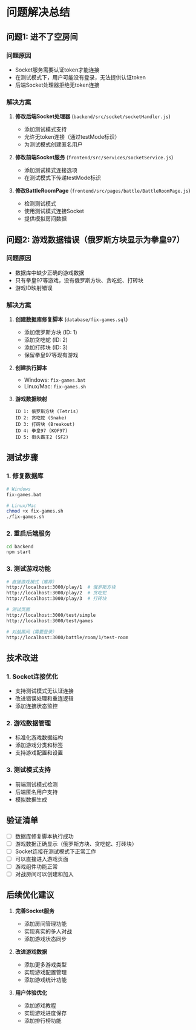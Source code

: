 # 问题解决总结

## 问题1: 进不了空房间

### 问题原因
- Socket服务需要认证token才能连接
- 在测试模式下，用户可能没有登录，无法提供认证token
- 后端Socket处理器拒绝无token连接

### 解决方案
1. **修改后端Socket处理器** (`backend/src/socket/socketHandler.js`)
   - 添加测试模式支持
   - 允许无token连接（通过testMode标识）
   - 为测试模式创建匿名用户

2. **修改前端Socket服务** (`frontend/src/services/socketService.js`)
   - 添加测试模式连接选项
   - 在测试模式下传递testMode标识

3. **修改BattleRoomPage** (`frontend/src/pages/battle/BattleRoomPage.js`)
   - 检测测试模式
   - 使用测试模式连接Socket
   - 提供模拟房间数据

## 问题2: 游戏数据错误（俄罗斯方块显示为拳皇97）

### 问题原因
- 数据库中缺少正确的游戏数据
- 只有拳皇97等游戏，没有俄罗斯方块、贪吃蛇、打砖块
- 游戏ID映射错误

### 解决方案
1. **创建数据库修复脚本** (`database/fix-games.sql`)
   - 添加俄罗斯方块 (ID: 1)
   - 添加贪吃蛇 (ID: 2)
   - 添加打砖块 (ID: 3)
   - 保留拳皇97等现有游戏

2. **创建执行脚本**
   - Windows: `fix-games.bat`
   - Linux/Mac: `fix-games.sh`

3. **游戏数据映射**
   ```
   ID 1: 俄罗斯方块 (Tetris)
   ID 2: 贪吃蛇 (Snake)
   ID 3: 打砖块 (Breakout)
   ID 4: 拳皇97 (KOF97)
   ID 5: 街头霸王2 (SF2)
   ```

## 测试步骤

### 1. 修复数据库
```bash
# Windows
fix-games.bat

# Linux/Mac
chmod +x fix-games.sh
./fix-games.sh
```

### 2. 重启后端服务
```bash
cd backend
npm start
```

### 3. 测试游戏功能
```bash
# 直接游戏模式（推荐）
http://localhost:3000/play/1  # 俄罗斯方块
http://localhost:3000/play/2  # 贪吃蛇
http://localhost:3000/play/3  # 打砖块

# 测试页面
http://localhost:3000/test/simple
http://localhost:3000/test/games

# 对战房间（需要登录）
http://localhost:3000/battle/room/1/test-room
```

## 技术改进

### 1. Socket连接优化
- 支持测试模式无认证连接
- 改进错误处理和重连逻辑
- 添加连接状态监控

### 2. 游戏数据管理
- 标准化游戏数据结构
- 添加游戏分类和标签
- 支持游戏配置和设置

### 3. 测试模式支持
- 前端测试模式检测
- 后端匿名用户支持
- 模拟数据生成

## 验证清单

- [ ] 数据库修复脚本执行成功
- [ ] 游戏数据正确显示（俄罗斯方块、贪吃蛇、打砖块）
- [ ] Socket连接在测试模式下正常工作
- [ ] 可以直接进入游戏页面
- [ ] 游戏组件功能正常
- [ ] 对战房间可以创建和加入

## 后续优化建议

1. **完善Socket服务**
   - 添加房间管理功能
   - 实现真实的多人对战
   - 添加游戏状态同步

2. **改进游戏数据**
   - 添加更多游戏类型
   - 实现游戏配置管理
   - 添加游戏统计功能

3. **用户体验优化**
   - 添加游戏教程
   - 实现游戏进度保存
   - 添加排行榜功能 